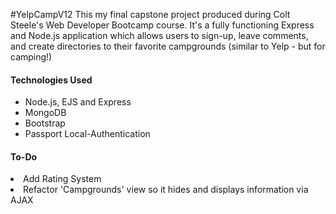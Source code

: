 #YelpCampV12
This my final capstone project produced during Colt Steele's Web Developer Bootcamp course. It's a fully functioning Express and Node.js application which allows users to sign-up, leave comments, and create directories to their favorite campgrounds (similar to Yelp - but for camping!)

<h4>Technologies Used </h4>
<ul>
<li> Node.js, EJS and Express </li>
<li> MongoDB</li>
<li> Bootstrap </li>
<li> Passport Local-Authentication</li>
</ul>

<h4> To-Do </h4>
<li>Add Rating System </li>
<li>Refactor 'Campgrounds' view so it hides and displays information via AJAX </li>
